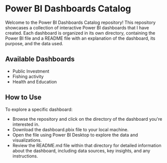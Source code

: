 # Power BI Dashboards Catalog
Welcome to the Power BI Dashboards Catalog repository! This repository showcases a collection of interactive Power BI dashboards that I have created. Each dashboard is organized in its own directory, containing the Power BI file and a README file with an explanation of the dashboard, its purpose, and the data used.

## Available Dashboards
- Public Investment
- Fishing activity
- Health and Education

## How to Use
To explore a specific dashboard:
- Browse the repository and click on the directory of the dashboard you're interested in.
- Download the dashboard.pbix file to your local machine.
- Open the file using Power BI Desktop to explore the data and visualizations.
- Review the README.md file within that directory for detailed information about the dashboard, including data sources, key insights, and any instructions.
